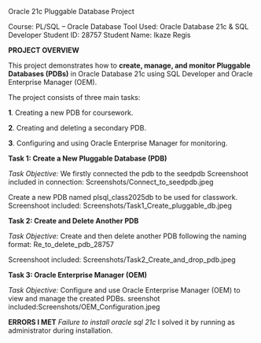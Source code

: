 Oracle 21c Pluggable Database Project

Course: PL/SQL – Oracle Database
Tool Used: Oracle Database 21c & SQL Developer
Student ID: 28757
Student Name: Ikaze Regis

**PROJECT OVERVIEW**

This project demonstrates how to **create, manage, and monitor Pluggable Databases (PDBs)** in Oracle Database 21c using SQL Developer and Oracle Enterprise Manager (OEM).

The project consists of three main tasks:

**1**. Creating a new PDB for coursework.

**2**. Creating and deleting a secondary PDB.

**3**. Configuring and using Oracle Enterprise Manager for monitoring.

**Task 1: Create a New Pluggable Database (PDB)**

*Task Objective:*
We firstly connected the pdb to the seedpdb
Screenshoot included in connection: Screenshots/Connect_to_seedpdb.jpeg

Create a new PDB named plsql_class2025db to be used for classwork.
Screenshoot included: Screenshots/Task1_Create_pluggable_db.jpeg

**Task 2: Create and Delete Another PDB**

*Task Objective:*
Create and then delete another PDB following the naming format:
Re_to_delete_pdb_28757

Screenshoot included: Screenshots/Task2_Create_and_drop_pdb.jpeg

**Task 3: Oracle Enterprise Manager (OEM)**

*Task Objective:*
Configure and use Oracle Enterprise Manager (OEM) to view and manage the created PDBs.
sreenshot included:Screenshots/OEM_Configuration.jpeg

**ERRORS I MET**
*Failure to install oracle sql 21c*
I solved it by running as administrator during installation.
